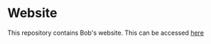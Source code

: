 # Website

This repository contains Bob's website. This can be accessed [here](https://rcgodfree.github.io/Website/)
